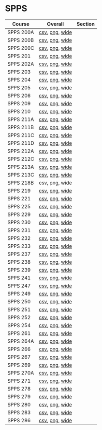 # SPPS

| Course | Overall | Section |
| ------ | ------- | ------- |
| SPPS 200A | [csv](https://github.com/UCSD-Historical-Enrollment-Data/2024Fall/blob/main/overall/SPPS%20200A.csv), [png](https://raw.githubusercontent.com/UCSD-Historical-Enrollment-Data/2024Fall/main/plot_overall/SPPS%20200A.png), [wide](https://raw.githubusercontent.com/UCSD-Historical-Enrollment-Data/2024Fall/main/plot_overall_wide/SPPS%20200A.png) |  |
| SPPS 200B | [csv](https://github.com/UCSD-Historical-Enrollment-Data/2024Fall/blob/main/overall/SPPS%20200B.csv), [png](https://raw.githubusercontent.com/UCSD-Historical-Enrollment-Data/2024Fall/main/plot_overall/SPPS%20200B.png), [wide](https://raw.githubusercontent.com/UCSD-Historical-Enrollment-Data/2024Fall/main/plot_overall_wide/SPPS%20200B.png) |  |
| SPPS 200C | [csv](https://github.com/UCSD-Historical-Enrollment-Data/2024Fall/blob/main/overall/SPPS%20200C.csv), [png](https://raw.githubusercontent.com/UCSD-Historical-Enrollment-Data/2024Fall/main/plot_overall/SPPS%20200C.png), [wide](https://raw.githubusercontent.com/UCSD-Historical-Enrollment-Data/2024Fall/main/plot_overall_wide/SPPS%20200C.png) |  |
| SPPS 201 | [csv](https://github.com/UCSD-Historical-Enrollment-Data/2024Fall/blob/main/overall/SPPS%20201.csv), [png](https://raw.githubusercontent.com/UCSD-Historical-Enrollment-Data/2024Fall/main/plot_overall/SPPS%20201.png), [wide](https://raw.githubusercontent.com/UCSD-Historical-Enrollment-Data/2024Fall/main/plot_overall_wide/SPPS%20201.png) |  |
| SPPS 202A | [csv](https://github.com/UCSD-Historical-Enrollment-Data/2024Fall/blob/main/overall/SPPS%20202A.csv), [png](https://raw.githubusercontent.com/UCSD-Historical-Enrollment-Data/2024Fall/main/plot_overall/SPPS%20202A.png), [wide](https://raw.githubusercontent.com/UCSD-Historical-Enrollment-Data/2024Fall/main/plot_overall_wide/SPPS%20202A.png) |  |
| SPPS 203 | [csv](https://github.com/UCSD-Historical-Enrollment-Data/2024Fall/blob/main/overall/SPPS%20203.csv), [png](https://raw.githubusercontent.com/UCSD-Historical-Enrollment-Data/2024Fall/main/plot_overall/SPPS%20203.png), [wide](https://raw.githubusercontent.com/UCSD-Historical-Enrollment-Data/2024Fall/main/plot_overall_wide/SPPS%20203.png) |  |
| SPPS 204 | [csv](https://github.com/UCSD-Historical-Enrollment-Data/2024Fall/blob/main/overall/SPPS%20204.csv), [png](https://raw.githubusercontent.com/UCSD-Historical-Enrollment-Data/2024Fall/main/plot_overall/SPPS%20204.png), [wide](https://raw.githubusercontent.com/UCSD-Historical-Enrollment-Data/2024Fall/main/plot_overall_wide/SPPS%20204.png) |  |
| SPPS 205 | [csv](https://github.com/UCSD-Historical-Enrollment-Data/2024Fall/blob/main/overall/SPPS%20205.csv), [png](https://raw.githubusercontent.com/UCSD-Historical-Enrollment-Data/2024Fall/main/plot_overall/SPPS%20205.png), [wide](https://raw.githubusercontent.com/UCSD-Historical-Enrollment-Data/2024Fall/main/plot_overall_wide/SPPS%20205.png) |  |
| SPPS 206 | [csv](https://github.com/UCSD-Historical-Enrollment-Data/2024Fall/blob/main/overall/SPPS%20206.csv), [png](https://raw.githubusercontent.com/UCSD-Historical-Enrollment-Data/2024Fall/main/plot_overall/SPPS%20206.png), [wide](https://raw.githubusercontent.com/UCSD-Historical-Enrollment-Data/2024Fall/main/plot_overall_wide/SPPS%20206.png) |  |
| SPPS 209 | [csv](https://github.com/UCSD-Historical-Enrollment-Data/2024Fall/blob/main/overall/SPPS%20209.csv), [png](https://raw.githubusercontent.com/UCSD-Historical-Enrollment-Data/2024Fall/main/plot_overall/SPPS%20209.png), [wide](https://raw.githubusercontent.com/UCSD-Historical-Enrollment-Data/2024Fall/main/plot_overall_wide/SPPS%20209.png) |  |
| SPPS 210 | [csv](https://github.com/UCSD-Historical-Enrollment-Data/2024Fall/blob/main/overall/SPPS%20210.csv), [png](https://raw.githubusercontent.com/UCSD-Historical-Enrollment-Data/2024Fall/main/plot_overall/SPPS%20210.png), [wide](https://raw.githubusercontent.com/UCSD-Historical-Enrollment-Data/2024Fall/main/plot_overall_wide/SPPS%20210.png) |  |
| SPPS 211A | [csv](https://github.com/UCSD-Historical-Enrollment-Data/2024Fall/blob/main/overall/SPPS%20211A.csv), [png](https://raw.githubusercontent.com/UCSD-Historical-Enrollment-Data/2024Fall/main/plot_overall/SPPS%20211A.png), [wide](https://raw.githubusercontent.com/UCSD-Historical-Enrollment-Data/2024Fall/main/plot_overall_wide/SPPS%20211A.png) |  |
| SPPS 211B | [csv](https://github.com/UCSD-Historical-Enrollment-Data/2024Fall/blob/main/overall/SPPS%20211B.csv), [png](https://raw.githubusercontent.com/UCSD-Historical-Enrollment-Data/2024Fall/main/plot_overall/SPPS%20211B.png), [wide](https://raw.githubusercontent.com/UCSD-Historical-Enrollment-Data/2024Fall/main/plot_overall_wide/SPPS%20211B.png) |  |
| SPPS 211C | [csv](https://github.com/UCSD-Historical-Enrollment-Data/2024Fall/blob/main/overall/SPPS%20211C.csv), [png](https://raw.githubusercontent.com/UCSD-Historical-Enrollment-Data/2024Fall/main/plot_overall/SPPS%20211C.png), [wide](https://raw.githubusercontent.com/UCSD-Historical-Enrollment-Data/2024Fall/main/plot_overall_wide/SPPS%20211C.png) |  |
| SPPS 211D | [csv](https://github.com/UCSD-Historical-Enrollment-Data/2024Fall/blob/main/overall/SPPS%20211D.csv), [png](https://raw.githubusercontent.com/UCSD-Historical-Enrollment-Data/2024Fall/main/plot_overall/SPPS%20211D.png), [wide](https://raw.githubusercontent.com/UCSD-Historical-Enrollment-Data/2024Fall/main/plot_overall_wide/SPPS%20211D.png) |  |
| SPPS 212A | [csv](https://github.com/UCSD-Historical-Enrollment-Data/2024Fall/blob/main/overall/SPPS%20212A.csv), [png](https://raw.githubusercontent.com/UCSD-Historical-Enrollment-Data/2024Fall/main/plot_overall/SPPS%20212A.png), [wide](https://raw.githubusercontent.com/UCSD-Historical-Enrollment-Data/2024Fall/main/plot_overall_wide/SPPS%20212A.png) |  |
| SPPS 212C | [csv](https://github.com/UCSD-Historical-Enrollment-Data/2024Fall/blob/main/overall/SPPS%20212C.csv), [png](https://raw.githubusercontent.com/UCSD-Historical-Enrollment-Data/2024Fall/main/plot_overall/SPPS%20212C.png), [wide](https://raw.githubusercontent.com/UCSD-Historical-Enrollment-Data/2024Fall/main/plot_overall_wide/SPPS%20212C.png) |  |
| SPPS 213A | [csv](https://github.com/UCSD-Historical-Enrollment-Data/2024Fall/blob/main/overall/SPPS%20213A.csv), [png](https://raw.githubusercontent.com/UCSD-Historical-Enrollment-Data/2024Fall/main/plot_overall/SPPS%20213A.png), [wide](https://raw.githubusercontent.com/UCSD-Historical-Enrollment-Data/2024Fall/main/plot_overall_wide/SPPS%20213A.png) |  |
| SPPS 213C | [csv](https://github.com/UCSD-Historical-Enrollment-Data/2024Fall/blob/main/overall/SPPS%20213C.csv), [png](https://raw.githubusercontent.com/UCSD-Historical-Enrollment-Data/2024Fall/main/plot_overall/SPPS%20213C.png), [wide](https://raw.githubusercontent.com/UCSD-Historical-Enrollment-Data/2024Fall/main/plot_overall_wide/SPPS%20213C.png) |  |
| SPPS 218B | [csv](https://github.com/UCSD-Historical-Enrollment-Data/2024Fall/blob/main/overall/SPPS%20218B.csv), [png](https://raw.githubusercontent.com/UCSD-Historical-Enrollment-Data/2024Fall/main/plot_overall/SPPS%20218B.png), [wide](https://raw.githubusercontent.com/UCSD-Historical-Enrollment-Data/2024Fall/main/plot_overall_wide/SPPS%20218B.png) |  |
| SPPS 219 | [csv](https://github.com/UCSD-Historical-Enrollment-Data/2024Fall/blob/main/overall/SPPS%20219.csv), [png](https://raw.githubusercontent.com/UCSD-Historical-Enrollment-Data/2024Fall/main/plot_overall/SPPS%20219.png), [wide](https://raw.githubusercontent.com/UCSD-Historical-Enrollment-Data/2024Fall/main/plot_overall_wide/SPPS%20219.png) |  |
| SPPS 221 | [csv](https://github.com/UCSD-Historical-Enrollment-Data/2024Fall/blob/main/overall/SPPS%20221.csv), [png](https://raw.githubusercontent.com/UCSD-Historical-Enrollment-Data/2024Fall/main/plot_overall/SPPS%20221.png), [wide](https://raw.githubusercontent.com/UCSD-Historical-Enrollment-Data/2024Fall/main/plot_overall_wide/SPPS%20221.png) |  |
| SPPS 225 | [csv](https://github.com/UCSD-Historical-Enrollment-Data/2024Fall/blob/main/overall/SPPS%20225.csv), [png](https://raw.githubusercontent.com/UCSD-Historical-Enrollment-Data/2024Fall/main/plot_overall/SPPS%20225.png), [wide](https://raw.githubusercontent.com/UCSD-Historical-Enrollment-Data/2024Fall/main/plot_overall_wide/SPPS%20225.png) |  |
| SPPS 229 | [csv](https://github.com/UCSD-Historical-Enrollment-Data/2024Fall/blob/main/overall/SPPS%20229.csv), [png](https://raw.githubusercontent.com/UCSD-Historical-Enrollment-Data/2024Fall/main/plot_overall/SPPS%20229.png), [wide](https://raw.githubusercontent.com/UCSD-Historical-Enrollment-Data/2024Fall/main/plot_overall_wide/SPPS%20229.png) |  |
| SPPS 230 | [csv](https://github.com/UCSD-Historical-Enrollment-Data/2024Fall/blob/main/overall/SPPS%20230.csv), [png](https://raw.githubusercontent.com/UCSD-Historical-Enrollment-Data/2024Fall/main/plot_overall/SPPS%20230.png), [wide](https://raw.githubusercontent.com/UCSD-Historical-Enrollment-Data/2024Fall/main/plot_overall_wide/SPPS%20230.png) |  |
| SPPS 231 | [csv](https://github.com/UCSD-Historical-Enrollment-Data/2024Fall/blob/main/overall/SPPS%20231.csv), [png](https://raw.githubusercontent.com/UCSD-Historical-Enrollment-Data/2024Fall/main/plot_overall/SPPS%20231.png), [wide](https://raw.githubusercontent.com/UCSD-Historical-Enrollment-Data/2024Fall/main/plot_overall_wide/SPPS%20231.png) |  |
| SPPS 232 | [csv](https://github.com/UCSD-Historical-Enrollment-Data/2024Fall/blob/main/overall/SPPS%20232.csv), [png](https://raw.githubusercontent.com/UCSD-Historical-Enrollment-Data/2024Fall/main/plot_overall/SPPS%20232.png), [wide](https://raw.githubusercontent.com/UCSD-Historical-Enrollment-Data/2024Fall/main/plot_overall_wide/SPPS%20232.png) |  |
| SPPS 233 | [csv](https://github.com/UCSD-Historical-Enrollment-Data/2024Fall/blob/main/overall/SPPS%20233.csv), [png](https://raw.githubusercontent.com/UCSD-Historical-Enrollment-Data/2024Fall/main/plot_overall/SPPS%20233.png), [wide](https://raw.githubusercontent.com/UCSD-Historical-Enrollment-Data/2024Fall/main/plot_overall_wide/SPPS%20233.png) |  |
| SPPS 237 | [csv](https://github.com/UCSD-Historical-Enrollment-Data/2024Fall/blob/main/overall/SPPS%20237.csv), [png](https://raw.githubusercontent.com/UCSD-Historical-Enrollment-Data/2024Fall/main/plot_overall/SPPS%20237.png), [wide](https://raw.githubusercontent.com/UCSD-Historical-Enrollment-Data/2024Fall/main/plot_overall_wide/SPPS%20237.png) |  |
| SPPS 238 | [csv](https://github.com/UCSD-Historical-Enrollment-Data/2024Fall/blob/main/overall/SPPS%20238.csv), [png](https://raw.githubusercontent.com/UCSD-Historical-Enrollment-Data/2024Fall/main/plot_overall/SPPS%20238.png), [wide](https://raw.githubusercontent.com/UCSD-Historical-Enrollment-Data/2024Fall/main/plot_overall_wide/SPPS%20238.png) |  |
| SPPS 239 | [csv](https://github.com/UCSD-Historical-Enrollment-Data/2024Fall/blob/main/overall/SPPS%20239.csv), [png](https://raw.githubusercontent.com/UCSD-Historical-Enrollment-Data/2024Fall/main/plot_overall/SPPS%20239.png), [wide](https://raw.githubusercontent.com/UCSD-Historical-Enrollment-Data/2024Fall/main/plot_overall_wide/SPPS%20239.png) |  |
| SPPS 241 | [csv](https://github.com/UCSD-Historical-Enrollment-Data/2024Fall/blob/main/overall/SPPS%20241.csv), [png](https://raw.githubusercontent.com/UCSD-Historical-Enrollment-Data/2024Fall/main/plot_overall/SPPS%20241.png), [wide](https://raw.githubusercontent.com/UCSD-Historical-Enrollment-Data/2024Fall/main/plot_overall_wide/SPPS%20241.png) |  |
| SPPS 247 | [csv](https://github.com/UCSD-Historical-Enrollment-Data/2024Fall/blob/main/overall/SPPS%20247.csv), [png](https://raw.githubusercontent.com/UCSD-Historical-Enrollment-Data/2024Fall/main/plot_overall/SPPS%20247.png), [wide](https://raw.githubusercontent.com/UCSD-Historical-Enrollment-Data/2024Fall/main/plot_overall_wide/SPPS%20247.png) |  |
| SPPS 249 | [csv](https://github.com/UCSD-Historical-Enrollment-Data/2024Fall/blob/main/overall/SPPS%20249.csv), [png](https://raw.githubusercontent.com/UCSD-Historical-Enrollment-Data/2024Fall/main/plot_overall/SPPS%20249.png), [wide](https://raw.githubusercontent.com/UCSD-Historical-Enrollment-Data/2024Fall/main/plot_overall_wide/SPPS%20249.png) |  |
| SPPS 250 | [csv](https://github.com/UCSD-Historical-Enrollment-Data/2024Fall/blob/main/overall/SPPS%20250.csv), [png](https://raw.githubusercontent.com/UCSD-Historical-Enrollment-Data/2024Fall/main/plot_overall/SPPS%20250.png), [wide](https://raw.githubusercontent.com/UCSD-Historical-Enrollment-Data/2024Fall/main/plot_overall_wide/SPPS%20250.png) |  |
| SPPS 251 | [csv](https://github.com/UCSD-Historical-Enrollment-Data/2024Fall/blob/main/overall/SPPS%20251.csv), [png](https://raw.githubusercontent.com/UCSD-Historical-Enrollment-Data/2024Fall/main/plot_overall/SPPS%20251.png), [wide](https://raw.githubusercontent.com/UCSD-Historical-Enrollment-Data/2024Fall/main/plot_overall_wide/SPPS%20251.png) |  |
| SPPS 252 | [csv](https://github.com/UCSD-Historical-Enrollment-Data/2024Fall/blob/main/overall/SPPS%20252.csv), [png](https://raw.githubusercontent.com/UCSD-Historical-Enrollment-Data/2024Fall/main/plot_overall/SPPS%20252.png), [wide](https://raw.githubusercontent.com/UCSD-Historical-Enrollment-Data/2024Fall/main/plot_overall_wide/SPPS%20252.png) |  |
| SPPS 254 | [csv](https://github.com/UCSD-Historical-Enrollment-Data/2024Fall/blob/main/overall/SPPS%20254.csv), [png](https://raw.githubusercontent.com/UCSD-Historical-Enrollment-Data/2024Fall/main/plot_overall/SPPS%20254.png), [wide](https://raw.githubusercontent.com/UCSD-Historical-Enrollment-Data/2024Fall/main/plot_overall_wide/SPPS%20254.png) |  |
| SPPS 261 | [csv](https://github.com/UCSD-Historical-Enrollment-Data/2024Fall/blob/main/overall/SPPS%20261.csv), [png](https://raw.githubusercontent.com/UCSD-Historical-Enrollment-Data/2024Fall/main/plot_overall/SPPS%20261.png), [wide](https://raw.githubusercontent.com/UCSD-Historical-Enrollment-Data/2024Fall/main/plot_overall_wide/SPPS%20261.png) |  |
| SPPS 264A | [csv](https://github.com/UCSD-Historical-Enrollment-Data/2024Fall/blob/main/overall/SPPS%20264A.csv), [png](https://raw.githubusercontent.com/UCSD-Historical-Enrollment-Data/2024Fall/main/plot_overall/SPPS%20264A.png), [wide](https://raw.githubusercontent.com/UCSD-Historical-Enrollment-Data/2024Fall/main/plot_overall_wide/SPPS%20264A.png) |  |
| SPPS 266 | [csv](https://github.com/UCSD-Historical-Enrollment-Data/2024Fall/blob/main/overall/SPPS%20266.csv), [png](https://raw.githubusercontent.com/UCSD-Historical-Enrollment-Data/2024Fall/main/plot_overall/SPPS%20266.png), [wide](https://raw.githubusercontent.com/UCSD-Historical-Enrollment-Data/2024Fall/main/plot_overall_wide/SPPS%20266.png) |  |
| SPPS 267 | [csv](https://github.com/UCSD-Historical-Enrollment-Data/2024Fall/blob/main/overall/SPPS%20267.csv), [png](https://raw.githubusercontent.com/UCSD-Historical-Enrollment-Data/2024Fall/main/plot_overall/SPPS%20267.png), [wide](https://raw.githubusercontent.com/UCSD-Historical-Enrollment-Data/2024Fall/main/plot_overall_wide/SPPS%20267.png) |  |
| SPPS 269 | [csv](https://github.com/UCSD-Historical-Enrollment-Data/2024Fall/blob/main/overall/SPPS%20269.csv), [png](https://raw.githubusercontent.com/UCSD-Historical-Enrollment-Data/2024Fall/main/plot_overall/SPPS%20269.png), [wide](https://raw.githubusercontent.com/UCSD-Historical-Enrollment-Data/2024Fall/main/plot_overall_wide/SPPS%20269.png) |  |
| SPPS 270A | [csv](https://github.com/UCSD-Historical-Enrollment-Data/2024Fall/blob/main/overall/SPPS%20270A.csv), [png](https://raw.githubusercontent.com/UCSD-Historical-Enrollment-Data/2024Fall/main/plot_overall/SPPS%20270A.png), [wide](https://raw.githubusercontent.com/UCSD-Historical-Enrollment-Data/2024Fall/main/plot_overall_wide/SPPS%20270A.png) |  |
| SPPS 271 | [csv](https://github.com/UCSD-Historical-Enrollment-Data/2024Fall/blob/main/overall/SPPS%20271.csv), [png](https://raw.githubusercontent.com/UCSD-Historical-Enrollment-Data/2024Fall/main/plot_overall/SPPS%20271.png), [wide](https://raw.githubusercontent.com/UCSD-Historical-Enrollment-Data/2024Fall/main/plot_overall_wide/SPPS%20271.png) |  |
| SPPS 278 | [csv](https://github.com/UCSD-Historical-Enrollment-Data/2024Fall/blob/main/overall/SPPS%20278.csv), [png](https://raw.githubusercontent.com/UCSD-Historical-Enrollment-Data/2024Fall/main/plot_overall/SPPS%20278.png), [wide](https://raw.githubusercontent.com/UCSD-Historical-Enrollment-Data/2024Fall/main/plot_overall_wide/SPPS%20278.png) |  |
| SPPS 279 | [csv](https://github.com/UCSD-Historical-Enrollment-Data/2024Fall/blob/main/overall/SPPS%20279.csv), [png](https://raw.githubusercontent.com/UCSD-Historical-Enrollment-Data/2024Fall/main/plot_overall/SPPS%20279.png), [wide](https://raw.githubusercontent.com/UCSD-Historical-Enrollment-Data/2024Fall/main/plot_overall_wide/SPPS%20279.png) |  |
| SPPS 280 | [csv](https://github.com/UCSD-Historical-Enrollment-Data/2024Fall/blob/main/overall/SPPS%20280.csv), [png](https://raw.githubusercontent.com/UCSD-Historical-Enrollment-Data/2024Fall/main/plot_overall/SPPS%20280.png), [wide](https://raw.githubusercontent.com/UCSD-Historical-Enrollment-Data/2024Fall/main/plot_overall_wide/SPPS%20280.png) |  |
| SPPS 283 | [csv](https://github.com/UCSD-Historical-Enrollment-Data/2024Fall/blob/main/overall/SPPS%20283.csv), [png](https://raw.githubusercontent.com/UCSD-Historical-Enrollment-Data/2024Fall/main/plot_overall/SPPS%20283.png), [wide](https://raw.githubusercontent.com/UCSD-Historical-Enrollment-Data/2024Fall/main/plot_overall_wide/SPPS%20283.png) |  |
| SPPS 286 | [csv](https://github.com/UCSD-Historical-Enrollment-Data/2024Fall/blob/main/overall/SPPS%20286.csv), [png](https://raw.githubusercontent.com/UCSD-Historical-Enrollment-Data/2024Fall/main/plot_overall/SPPS%20286.png), [wide](https://raw.githubusercontent.com/UCSD-Historical-Enrollment-Data/2024Fall/main/plot_overall_wide/SPPS%20286.png) |  |
